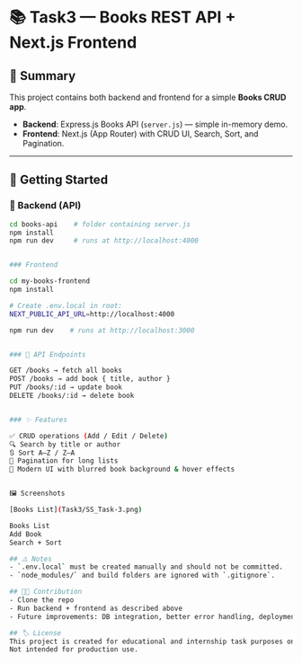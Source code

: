 # 📚 Task3 — Books REST API + Next.js Frontend

## 📖 Summary
This project contains both backend and frontend for a simple **Books CRUD app**.

- **Backend**: Express.js Books API (`server.js`) — simple in-memory demo.
- **Frontend**: Next.js (App Router) with CRUD UI, Search, Sort, and Pagination.

---

## 🚀 Getting Started

### 🔹 Backend (API)
```bash
cd books-api    # folder containing server.js
npm install
npm run dev     # runs at http://localhost:4000


### Frontend

cd my-books-frontend
npm install

# Create .env.local in root:
NEXT_PUBLIC_API_URL=http://localhost:4000

npm run dev    # runs at http://localhost:3000


### 📡 API Endpoints

GET /books → fetch all books
POST /books → add book { title, author }
PUT /books/:id → update book
DELETE /books/:id → delete book


### ✨ Features

✅ CRUD operations (Add / Edit / Delete)
🔍 Search by title or author
🔃 Sort A–Z / Z–A
📄 Pagination for long lists
🎨 Modern UI with blurred book background & hover effects


🖼️ Screenshots

[Books List](Task3/SS_Task-3.png)

Books List
Add Book
Search + Sort

## ⚠️ Notes
- `.env.local` must be created manually and should not be committed.  
- `node_modules/` and build folders are ignored with `.gitignore`.  

## 👨‍💻 Contribution
- Clone the repo  
- Run backend + frontend as described above  
- Future improvements: DB integration, better error handling, deployment

## 🏷️ License
This project is created for educational and internship task purposes only.  
Not intended for production use.
